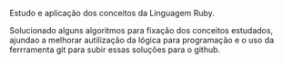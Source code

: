 Estudo e aplicação dos conceitos da Linguagem Ruby.

Solucionado alguns algoritmos para fixação dos conceitos estudados, ajundao a melhorar autilização da lógica para programação e o uso da ferrramenta git para subir essas soluções para o github.


